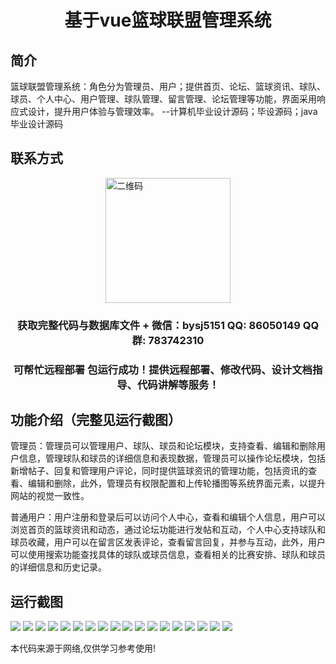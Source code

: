 <p><h1 align="center">基于vue篮球联盟管理系统</h1></p>

## 简介
篮球联盟管理系统：角色分为管理员、用户；提供首页、论坛、篮球资讯、球队、球员、个人中心、用户管理、球队管理、留言管理、论坛管理等功能，界面采用响应式设计，提升用户体验与管理效率。    --计算机毕业设计源码；毕设源码；java毕业设计源码


## 联系方式
<img src="https://bs-1329754181.cos.ap-shanghai.myqcloud.com/wx.jpg" alt="二维码" style="display: block; margin: 0 auto;" width="200px">
<p><h3 align="center">获取完整代码与数据库文件 + 微信：bysj5151 QQ: 86050149 QQ群: 783742310</h3></p>
<p><h3 align="center">可帮忙远程部署 包运行成功！提供远程部署、修改代码、设计文档指导、代码讲解等服务！</h3></p>

## 功能介绍（完整见运行截图）
管理员：管理员可以管理用户、球队、球员和论坛模块，支持查看、编辑和删除用户信息，管理球队和球员的详细信息和表现数据，管理员可以操作论坛模块，包括新增帖子、回复和管理用户评论，同时提供篮球资讯的管理功能，包括资讯的查看、编辑和删除，此外，管理员有权限配置和上传轮播图等系统界面元素，以提升网站的视觉一致性。

普通用户：用户注册和登录后可以访问个人中心，查看和编辑个人信息，用户可以浏览首页的篮球资讯和动态，通过论坛功能进行发帖和互动，个人中心支持球队和球员收藏，用户可以在留言区发表评论，查看留言回复，并参与互动，此外，用户可以使用搜索功能查找具体的球队或球员信息，查看相关的比赛安排、球队和球员的详细信息和历史记录。


## 运行截图
![](https://bs-1329754181.cos.ap-shanghai.myqcloud.com/spring/VueBasketballLeagueManagementSystem/img/001.jpg)
![](https://bs-1329754181.cos.ap-shanghai.myqcloud.com/spring/VueBasketballLeagueManagementSystem/img/002.jpg)
![](https://bs-1329754181.cos.ap-shanghai.myqcloud.com/spring/VueBasketballLeagueManagementSystem/img/003.jpg)
![](https://bs-1329754181.cos.ap-shanghai.myqcloud.com/spring/VueBasketballLeagueManagementSystem/img/004.jpg)
![](https://bs-1329754181.cos.ap-shanghai.myqcloud.com/spring/VueBasketballLeagueManagementSystem/img/005.jpg)
![](https://bs-1329754181.cos.ap-shanghai.myqcloud.com/spring/VueBasketballLeagueManagementSystem/img/006.jpg)
![](https://bs-1329754181.cos.ap-shanghai.myqcloud.com/spring/VueBasketballLeagueManagementSystem/img/007.jpg)
![](https://bs-1329754181.cos.ap-shanghai.myqcloud.com/spring/VueBasketballLeagueManagementSystem/img/008.jpg)
![](https://bs-1329754181.cos.ap-shanghai.myqcloud.com/spring/VueBasketballLeagueManagementSystem/img/009.jpg)
![](https://bs-1329754181.cos.ap-shanghai.myqcloud.com/spring/VueBasketballLeagueManagementSystem/img/010.jpg)
![](https://bs-1329754181.cos.ap-shanghai.myqcloud.com/spring/VueBasketballLeagueManagementSystem/img/011.jpg)
![](https://bs-1329754181.cos.ap-shanghai.myqcloud.com/spring/VueBasketballLeagueManagementSystem/img/012.jpg)
![](https://bs-1329754181.cos.ap-shanghai.myqcloud.com/spring/VueBasketballLeagueManagementSystem/img/013.jpg)
![](https://bs-1329754181.cos.ap-shanghai.myqcloud.com/spring/VueBasketballLeagueManagementSystem/img/014.jpg)
![](https://bs-1329754181.cos.ap-shanghai.myqcloud.com/spring/VueBasketballLeagueManagementSystem/img/015.jpg)
![](https://bs-1329754181.cos.ap-shanghai.myqcloud.com/spring/VueBasketballLeagueManagementSystem/img/016.jpg)
![](https://bs-1329754181.cos.ap-shanghai.myqcloud.com/spring/VueBasketballLeagueManagementSystem/img/017.jpg)
![](https://bs-1329754181.cos.ap-shanghai.myqcloud.com/spring/VueBasketballLeagueManagementSystem/img/018.jpg)

<p>本代码来源于网络,仅供学习参考使用!</p>
